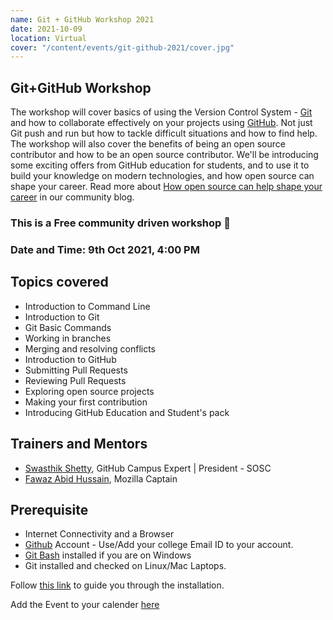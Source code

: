 ```yaml
---
name: Git + GitHub Workshop 2021
date: 2021-10-09
location: Virtual
cover: "/content/events/git-github-2021/cover.jpg"
---
```


## Git+GitHub Workshop

The workshop will cover basics of using the Version Control System - [Git](https://git-scm.com/) and how to collaborate effectively on your projects using [GitHub](https://github.com). Not just Git push and run but how to tackle difficult situations and how to find help. The workshop will also cover the benefits of being an open source contributor and how to be an open source contributor. We'll be introducing some exciting offers from GitHub education for students, and to use it to build your knowledge on modern technologies, and how open source can shape your career. Read more about [How open source can help shape your career](https://sosc.org.in/blog/how-open-source-can-shape-your-it-career) in our community blog.

### This is a Free community driven workshop 💖

### Date and Time: 9th Oct 2021, 4:00 PM

## Topics covered

- Introduction to Command Line
- Introduction to Git
- Git Basic Commands
- Working in branches
- Merging and resolving conflicts
- Introduction to GitHub
- Submitting Pull Requests
- Reviewing Pull Requests
- Exploring open source projects
- Making your first contribution
- Introducing GitHub Education and Student's pack

## Trainers and Mentors

- [Swasthik Shetty](https://github.com/swaaz), GitHub Campus Expert | President - SOSC
- [Fawaz Abid Hussain](https://github.com/fauwara), Mozilla Captain

## Prerequisite

- Internet Connectivity and a Browser
- [Github](https://github.com) Account - Use/Add your college Email ID to your account.
- [Git Bash](https://git-scm.com/download/win) installed if you are on Windows
- Git installed and checked on Linux/Mac Laptops.

Follow [this link](https://gist.github.com/derhuerst/1b15ff4652a867391f03) to guide you through the installation.

Add the Event to your calender [here](https://calendar.google.com/event?action=TEMPLATE&tmeid=NWEyMGRmOTgydGtrbXBzZzFuZHJiaGx0dnQgZmF3YXphYmlkOTZAbQ&tmsrc=fawazabid96%40gmail.com)
